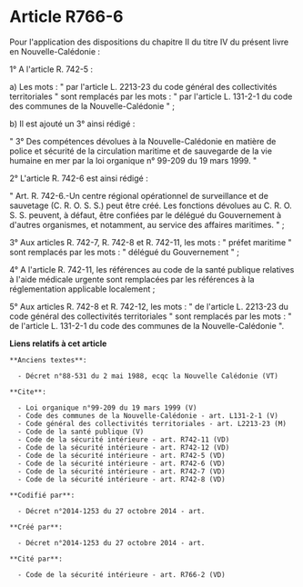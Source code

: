 # Article R766-6

Pour l'application des dispositions du chapitre II du titre IV du présent livre en Nouvelle-Calédonie : 

1° A l'article R. 742-5 : 

a) Les mots : " par l'article L. 2213-23 du code général des collectivités territoriales " sont remplacés par les mots : "
par l'article L. 131-2-1 du code des communes de la Nouvelle-Calédonie " ; 

b) Il est ajouté un 3° ainsi rédigé : 

" 3° Des compétences dévolues à la Nouvelle-Calédonie en matière de police et sécurité de la circulation maritime et de
sauvegarde de la vie humaine en mer par la loi organique n° 99-209 du 19 mars 1999. " 

2° L'article R. 742-6 est ainsi rédigé : 

" Art. R. 742-6.-Un centre régional opérationnel de surveillance et de sauvetage (C. R. O. S. S.) peut être créé. Les
fonctions dévolues au C. R. O. S. S. peuvent, à défaut, être confiées par le délégué du Gouvernement à d'autres organismes,
et notamment, au service des affaires maritimes. " ; 

3° Aux articles R. 742-7, R. 742-8 et R. 742-11, les mots : " préfet maritime " sont remplacés par les mots : " délégué du
Gouvernement " ; 

4° A l'article R. 742-11, les références au code de la santé publique relatives à l'aide médicale urgente sont remplacées par
les références à la réglementation applicable localement ; 

5° Aux articles R. 742-8 et R. 742-12, les mots : " de l'article L. 2213-23 du code général des collectivités territoriales "
sont remplacés par les mots : " de l'article L. 131-2-1 du code des communes de la Nouvelle-Calédonie ".

**Liens relatifs à cet article**

	**Anciens textes**:

	  - Décret n°88-531 du 2 mai 1988, ecqc la Nouvelle Calédonie (VT)

	**Cite**:

	  - Loi organique n°99-209 du 19 mars 1999 (V)
	  - Code des communes de la Nouvelle-Calédonie - art. L131-2-1 (V)
	  - Code général des collectivités territoriales - art. L2213-23 (M)
	  - Code de la santé publique (V)
	  - Code de la sécurité intérieure - art. R742-11 (VD)
	  - Code de la sécurité intérieure - art. R742-12 (VD)
	  - Code de la sécurité intérieure - art. R742-5 (VD)
	  - Code de la sécurité intérieure - art. R742-6 (VD)
	  - Code de la sécurité intérieure - art. R742-7 (VD)
	  - Code de la sécurité intérieure - art. R742-8 (VD)

	**Codifié par**:

	  - Décret n°2014-1253 du 27 octobre 2014 - art.

	**Créé par**:

	  - Décret n°2014-1253 du 27 octobre 2014 - art.

	**Cité par**:

	  - Code de la sécurité intérieure - art. R766-2 (VD)
